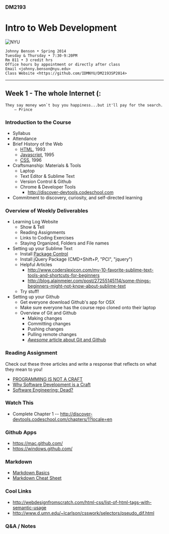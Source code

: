 ### DM2193

# Intro to Web Development

![NYU](https://cloud.githubusercontent.com/assets/238022/5893409/ba1adc36-a4b0-11e4-99e3-a267b37fc726.png)

    Johnny Benson • Spring 2014
    Tuesday & Thursday • 7:30-9:20PM
    Rm 811 • 3 credit hrs
    Office hours by appointment or directly after class
    Email <johnny.benson@nyu.edu>
    Class Website <https://github.com/IDMNYU/DM2193SP2014>

---

## Week 1 - The whole Internet (:

    They say money won`t buy you happiness...but it'll pay for the search.
        — Prince

### Introduction to the Course

* Syllabus
* Attendance
* Brief History of the Web
  * [HTML](http://en.wikipedia.org/wiki/HTML), 1993
  * [Javascript](http://en.wikipedia.org/wiki/JavaScript), 1995
  * [CSS](http://en.wikipedia.org/wiki/Cascading_Style_Sheets), 1996
* Craftsmanship: Materials & Tools
  * Laptop
  * Text Editor & Sublime Text
  * Version Control & Github
  * Chrome & Developer Tools
    * http://discover-devtools.codeschool.com
* Commitment to discovery, curiosity, and self-directed learning

### Overview of Weekly Deliverables

* Learning Log Website
  * Show & Tell
  * Reading Assignments
  * Links to Coding Exercises
  * Staying Organized, Folders and File names
* Setting up your Sublime Text  
  * Install [Package Control](https://sublime.wbond.net/installation)
  * Install jQuery Package (CMD+Shift+P, "PCI", "jquery")
  * Helpful Articles
    * http://www.coderslexicon.com/my-10-favorite-sublime-text-tools-and-shortcuts-for-beginners
    * http://blog.alainmeier.com/post/27255145114/some-things-beginners-might-not-know-about-sublime-text
  * Try stuff!
* Setting up your Github
  * Get everyone download Github's app for OSX
  * Make sure everyone has the course repo cloned onto their laptop
  * Overview of Git and Github
    * Making changes
    * Committing changes
    * Pushing changes
    * Pulling remote changes
    * [*Awesome* article about Git and Github](http://readwrite.com/2013/09/30/understanding-github-a-journey-for-beginners-part-1)    

### Reading Assignment
Check out these three articles and write a response that reflects on what they mean to you!
* [PROGRAMMING IS NOT A CRAFT](http://blog.8thlight.com/doug-bradbury/2009/08/22/why-software-development-is-a-craft.html)
* [Why Software Development is a Craft](http://dannorth.net/2011/01/11/programming-is-not-a-craft)
* [Software Engineering: Dead?](http://blog.codinghorror.com/software-engineering-dead)

### Watch This
* Complete Chapter 1 -- http://discover-devtools.codeschool.com/chapters/1?locale=en

### Github Apps
* https://mac.github.com/
* https://windows.github.com/

### Markdown
* [Markdown Basics](https://daringfireball.net/projects/markdown/basics)
* [Markdown Cheat Sheet](http://warpedvisions.org/projects/markdown-cheat-sheet.md)

### Cool Links
* http://webdesignfromscratch.com/html-css/list-of-html-tags-with-semantic-usage
* http://www.d.umn.edu/~lcarlson/csswork/selectors/pseudo_dif.html

### Q&A / Notes

